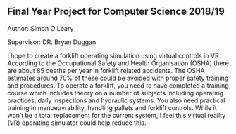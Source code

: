 ## Final Year Project for Computer Science 2018/19

Author: Simon O'Leary

Supervisor: DR. Bryan Duggan


I hope to create a forklift operating simulation using virtual controls in VR. 
According to the Occupational Safety and Health Organisation (OSHA) there are about 85 deaths per year in forklift related accidents. 
The OSHA estimates around 70% of these could be avoided with proper safety training and procedures. 
To operate a forklift, you need to have completed a training course which includes theory on a number of subjects including
operating practices, daily inspections and hydraulic systems. 
You also need practical training in manoeuvrability, handling pallets and forklift controls. 
While it won’t be a total replacement for the current system, I feel this virtual reality (VR) operating simulator could help reduce this. 


